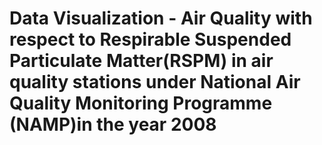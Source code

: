 # Data Visualization - Air Quality with respect to Respirable Suspended Particulate Matter(RSPM) in air quality stations under National Air Quality Monitoring Programme (NAMP)in the year 2008

